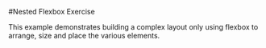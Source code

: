 #Nested Flexbox Exercise

This example demonstrates building a complex layout only using flexbox to arrange, size and place the various elements.